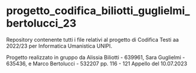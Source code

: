 # progetto_codifica_biliotti_guglielmi_bertolucci_23
Repository contenente tutti i file relativi al progetto di Codifica Testi aa 2022/23 per Informatica Umanistica UNIPI. 

Progetto realizzato in gruppo da Alissia Biliotti - 639961, Sara Guglielmi - 635436, e Marco Bertolucci - 532207
pp. 116 - 121
Appello del 10.07.2023
